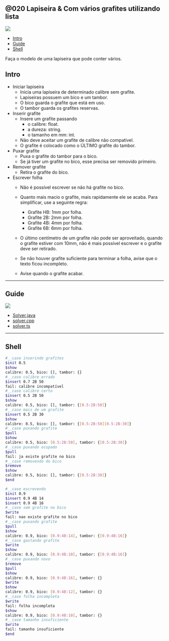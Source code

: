 ## @020 Lapiseira & Com vários grafites utilizando lista

![](https://raw.githubusercontent.com/qxcodepoo/arcade/master/base/020/cover.jpg)

[](toc)

- [Intro](#intro)
- [Guide](#guide)
- [Shell](#shell)
[](toc)

Faça o modelo de uma lapiseira que pode conter vários.

## Intro
- Iniciar lapiseira
    - Inicia uma lapiseira de determinado calibre sem grafite.
    - Lapiseiras possuem um bico e um tambor.
    - O bico guarda o grafite que está em uso. 
    - O tambor guarda os grafites reservas.
- Inserir grafite
    - Insere um grafite passando
        - o calibre: float.
        - a dureza: string.
        - o tamanho em mm: int.
    - Não deve aceitar um grafite de calibre não compatível.
    - O grafite é colocado como o ÚLTIMO grafite do tambor.
- Puxar grafite
    - Puxa o grafite do tambor para o bico.
    - Se já tiver um grafite no bico, esse precisa ser removido primeiro.
- Remover grafite
    - Retira o grafite do bico.
- Escrever folha
    - Não é possível escrever se não há grafite no bico.
    - Quanto mais macio o grafite, mais rapidamente ele se acaba. Para simplificar, use a seguinte regra:
        - Grafite HB: 1mm por folha.
        - Grafite 2B: 2mm por folha.
        - Grafite 4B: 4mm por folha.
        - Grafite 6B: 6mm por folha.
        
    - O último centímetro de um grafite não pode ser aproveitado, quando o grafite estiver com 10mm, não é mais possível escrever e o grafite deve ser retirado.
    - Se não houver grafite suficiente para terminar a folha, avise que o texto ficou incompleto.
    - Avise quando o grafite acabar.


***
## Guide
![](https://raw.githubusercontent.com/qxcodepoo/arcade/master/base/020/diagrama.png)

- [Solver.java](https://raw.githubusercontent.com/qxcodepoo/arcade/master/base/020/.cache/draft.java)
- [solver.cpp ](https://raw.githubusercontent.com/qxcodepoo/arcade/master/base/020/.cache/draft.cpp)
- [solver.ts  ](https://raw.githubusercontent.com/qxcodepoo/arcade/master/base/020/.cache/draft.ts)

***
## Shell

```bash
#__case inserindo grafites
$init 0.5
$show
calibre: 0.5, bico: [], tambor: {}
#__case calibre errado
$insert 0.7 2B 50
fail: calibre incompatível
#__case calibre certo
$insert 0.5 2B 50
$show
calibre: 0.5, bico: [], tambor: {[0.5:2B:50]}
#__case mais de um grafite
$insert 0.5 2B 30
$show
calibre: 0.5, bico: [], tambor: {[0.5:2B:50][0.5:2B:30]}
#__case puxando grafite
$pull
$show
calibre: 0.5, bico: [0.5:2B:50], tambor: {[0.5:2B:30]}
#__case puxando ocupado
$pull
fail: ja existe grafite no bico
#__case removendo do bico
$remove
$show
calibre: 0.5, bico: [], tambor: {[0.5:2B:30]}
$end
```


```bash
#__case escrevendo 
$init 0.9
$insert 0.9 4B 14
$insert 0.9 4B 16
#__case sem grafite no bico
$write
fail: nao existe grafite no bico
#__case puxando grafite
$pull
$show
calibre: 0.9, bico: [0.9:4B:14], tambor: {[0.9:4B:16]}
#__case gastando grafite
$write
$show
calibre: 0.9, bico: [0.9:4B:10], tambor: {[0.9:4B:16]}
#__case puxando novo
$remove
$pull
$show
calibre: 0.9, bico: [0.9:4B:16], tambor: {}
$write
$show
calibre: 0.9, bico: [0.9:4B:12], tambor: {}
#__case folha incompleta
$write
fail: folha incompleta
$show
calibre: 0.9, bico: [0.9:4B:10], tambor: {}
#__case tamanho insuficiente
$write
fail: tamanho insuficiente
$end
```





